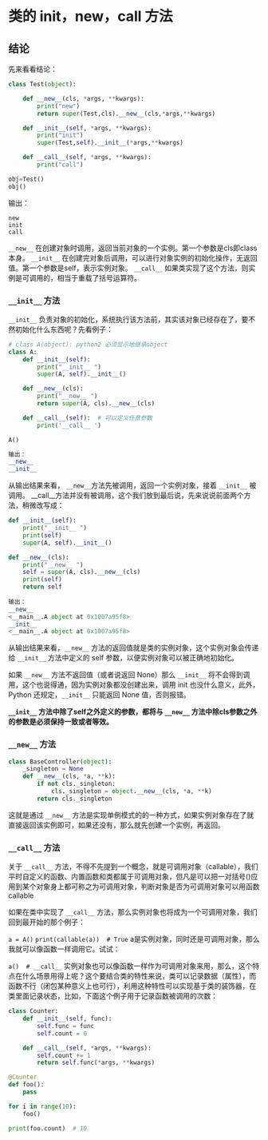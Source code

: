 # 类的 init，new，call 方法

## 结论

先来看看结论：
``` Python
class Test(object):

    def __new__(cls, *args, **kwargs):
        print("new")
        return super(Test,cls).__new__(cls,*args,**kwargs)

    def __init__(self, *args, **kwargs):
        print("init")
        super(Test,self).__init__(*args,**kwargs)

    def __call__(self, *args, **kwargs):
        print("call")

obj=Test()
obj()
```
输出：

``` Shell
new
init
call
```

`__new__` 在创建对象时调用，返回当前对象的一个实例。第一个参数是cls即class本身。
`__init__` 在创建完对象后调用，可以进行对象实例的初始化操作，无返回值。第一个参数是self，表示实例对象。
`__call__` 如果类实现了这个方法，则实例是可调用的，相当于重载了括号运算符。

### `__init__` 方法
`__init__` 负责对象的初始化，系统执行该方法前，其实该对象已经存在了，要不然初始化什么东西呢？先看例子：

``` Python
# class A(object): python2 必须显示地继承object
class A:
    def __init__(self):
        print("__init__ ")
        super(A, self).__init__()

    def __new__(cls):
        print("__new__ ")
        return super(A, cls).__new__(cls)

    def __call__(self):  # 可以定义任意参数
        print('__call__ ')

A()

输出：
__new__
__init__
```
从输出结果来看， `__new__`方法先被调用，返回一个实例对象，接着 `__init__` 被调用。 __call__方法并没有被调用，这个我们放到最后说，先来说说前面两个方法，稍微改写成：

``` Python 
def __init__(self):
    print("__init__ ")
    print(self)
    super(A, self).__init__()

def __new__(cls):
    print("__new__ ")
    self = super(A, cls).__new__(cls)
    print(self)
    return self
    
输出：
__new__ 
<__main__.A object at 0x1007a95f8>
__init__ 
<__main__.A object at 0x1007a95f8>
```
从输出结果来看，`__new__` 方法的返回值就是类的实例对象，这个实例对象会传递给 `__init__` 方法中定义的 self 参数，以便实例对象可以被正确地初始化。

如果 `__new__` 方法不返回值（或者说返回 None）那么 `__init__` 将不会得到调用，这个也说得通，因为实例对象都没创建出来，调用 init 也没什么意义，此外，Python 还规定，`__init__` 只能返回 None 值，否则报错。

**`__init__` 方法中除了self之外定义的参数，都将与 `__new__` 方法中除cls参数之外的参数是必须保持一致或者等效。**

### `__new__` 方法

``` Python
class BaseController(object):
    _singleton = None
    def __new__(cls, *a, **k):
        if not cls._singleton:
            cls._singleton = object.__new__(cls, *a, **k)
        return cls._singleton
```
这就是通过 `__new__` 方法是实现单例模式的的一种方式，如果实例对象存在了就直接返回该实例即可，如果还没有，那么就先创建一个实例，再返回。

### `__call__` 方法

关于 `__call__` 方法，不得不先提到一个概念，就是可调用对象（callable），我们平时自定义的函数、内置函数和类都属于可调用对象，但凡是可以把一对括号()应用到某个对象身上都可称之为可调用对象，判断对象是否为可调用对象可以用函数 callable

如果在类中实现了 `__call__` 方法，那么实例对象也将成为一个可调用对象，我们回到最开始的那个例子：

`a = A()`
`print(callable(a))  # True`
a是实例对象，同时还是可调用对象，那么我就可以像函数一样调用它。试试：

`a()  # __call__`
实例对象也可以像函数一样作为可调用对象来用，那么，这个特点在什么场景用得上呢？这个要结合类的特性来说，类可以记录数据（属性），而函数不行（闭包某种意义上也可行），利用这种特性可以实现基于类的装饰器，在类里面记录状态，比如，下面这个例子用于记录函数被调用的次数：

``` Python
class Counter:
    def __init__(self, func):
        self.func = func
        self.count = 0

    def __call__(self, *args, **kwargs):
        self.count += 1
        return self.func(*args, **kwargs)

@Counter
def foo():
    pass

for i in range(10):
    foo()

print(foo.count)  # 10
```